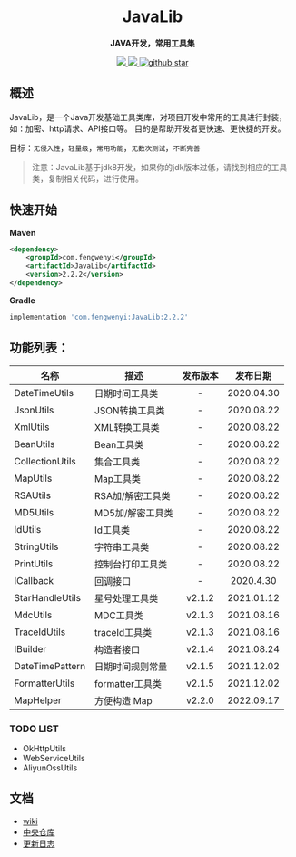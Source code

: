 
<h1 align="center">
    JavaLib
</h1>

<p align="center">
	<strong>JAVA开发，常用工具集</strong>
</p>

<p align="center">
	<a target="_blank" href="https://www.apache.org/licenses/LICENSE-2.0.html">
		<img src="https://img.shields.io/:license-apache-blue.svg" ></img>
	</a>
	<a target="_blank" href="https://www.oracle.com/technetwork/java/javase/downloads/index.html">
		<img src="https://img.shields.io/badge/JDK-1.8+-green.svg" ></img>
	</a>
	<a target="_blank" href='https://github.com/fengwenyi/JavaLib'>
		<img src="https://img.shields.io/github/stars/fengwenyi/JavaLib.svg?style=social" alt="github star"></img>
	</a>
</p>

## 概述

JavaLib，是一个Java开发基础工具类库，对项目开发中常用的工具进行封装，如：加密、http请求、API接口等。
目的是帮助开发者更快速、更快捷的开发。

目标：`无侵入性`，`轻量级`，`常用功能`，`无数次测试`，`不断完善`


> 注意：JavaLib基于jdk8开发，如果你的jdk版本过低，请找到相应的工具类，复制相关代码，进行使用。

## 快速开始

**Maven**

```xml
<dependency>
    <groupId>com.fengwenyi</groupId>
    <artifactId>JavaLib</artifactId>
    <version>2.2.2</version>
</dependency>
```

**Gradle**

```groovy
implementation 'com.fengwenyi:JavaLib:2.2.2'
```

## 功能列表：

| 名称              | 描述            |  发布版本   |    发布日期    |
|-----------------|---------------|:-------:|:----------:|
| DateTimeUtils   | 日期时间工具类       |    -    | 2020.04.30 |
| JsonUtils       | JSON转换工具类     |    -    | 2020.08.22 |
| XmlUtils        | XML转换工具类      |    -    | 2020.08.22 |
| BeanUtils       | Bean工具类       |    -    | 2020.08.22 |
| CollectionUtils | 集合工具类         |    -    | 2020.08.22 |
| MapUtils        | Map工具类        |    -    | 2020.08.22 |
| RSAUtils        | RSA加/解密工具类    |    -    | 2020.08.22 |
| MD5Utils        | MD5加/解密工具类    |    -    | 2020.08.22 |
| IdUtils         | Id工具类         |    -    | 2020.08.22 |
| StringUtils     | 字符串工具类        |    -    | 2020.08.22 |
| PrintUtils      | 控制台打印工具类      |    -    | 2020.08.22 |
| ICallback       | 回调接口          |    -    | 2020.4.30  |
| StarHandleUtils | 星号处理工具类       | v2.1.2  | 2021.01.12 |
| MdcUtils        | MDC工具类        | v2.1.3  | 2021.08.16 |
| TraceIdUtils    | traceId工具类    | v2.1.3  | 2021.08.16 |
| IBuilder        | 构造者接口         | v2.1.4  | 2021.08.24 |
| DateTimePattern | 日期时间规则常量      | v2.1.5  | 2021.12.02 |
| FormatterUtils  | formatter工具类  | v2.1.5  | 2021.12.02 |
| MapHelper       | 方便构造 Map      | v2.2.0  | 2022.09.17 |


### TODO LIST

- OkHttpUtils
- WebServiceUtils
- AliyunOssUtils


## 文档

- [wiki](https://github.com/fengwenyi/JavaLib/wiki)
- [中央仓库](https://search.maven.org/artifact/com.fengwenyi/JavaLib)
- [更新日志](LOG.md)

